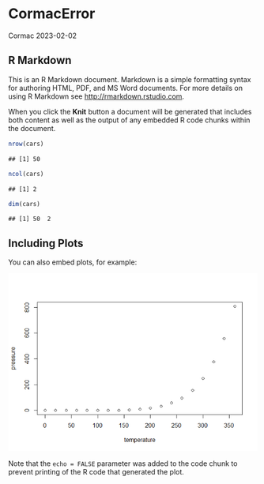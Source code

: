 CormacError
================
Cormac
2023-02-02

## R Markdown

This is an R Markdown document. Markdown is a simple formatting syntax
for authoring HTML, PDF, and MS Word documents. For more details on
using R Markdown see <http://rmarkdown.rstudio.com>.

When you click the **Knit** button a document will be generated that
includes both content as well as the output of any embedded R code
chunks within the document.

``` r
nrow(cars)
```

    ## [1] 50

``` r
ncol(cars)
```

    ## [1] 2

``` r
dim(cars)
```

    ## [1] 50  2

## Including Plots

You can also embed plots, for example:

![](CormacError_files/figure-gfm/pressure-1.png)<!-- -->

Note that the `echo = FALSE` parameter was added to the code chunk to
prevent printing of the R code that generated the plot.
